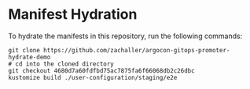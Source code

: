 # Manifest Hydration

To hydrate the manifests in this repository, run the following commands:

```shell
git clone https://github.com/zachaller/argocon-gitops-promoter-hydrate-demo
# cd into the cloned directory
git checkout 4680d7a60fdfbd75ac7875fa6f66068db2c26dbc
kustomize build ./user-configuration/staging/e2e
```
